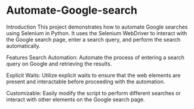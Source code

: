 # Automate-Google-search
Introduction
This project demonstrates how to automate Google searches using Selenium in Python. It uses the Selenium WebDriver to interact with the Google search page, enter a search query, and perform the search automatically.

Features
Search Automation: Automate the process of entering a search query on Google and retrieving the results.

Explicit Waits: Utilize explicit waits to ensure that the web elements are present and interactable before proceeding with the automation.

Customizable: Easily modify the script to perform different searches or interact with other elements on the Google search page.
